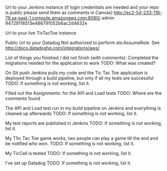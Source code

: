 Url to your Jenkins instance (if login credentials are needed and your repo is public please send them as comments in Canvas)
http://ec2-54-233-116-79.sa-east-1.compute.amazonaws.com:8080/
admin
94729118513e486791052b6ac2d4632e

Url to your live TicTacToe instance

Public Url to your Datadog
Not authorized to perform sts:AssumeRole. See http://docs.datadoghq.com/integrations/aws/

List of things you finished / did not finish (with comments):
    Completed the migrations needed for the application to work
            TODO: What was created?

On Git push Jenkins pulls my code and the Tic Tac Toe application is deployed through a build pipeline, but only if all my tests are successful
    TODO: If something is not working, list it.
    
Filled out the Assignments: for the API and Load tests
    TODO: Where are the comments found
  
The API and Load test run in my build pipeline on Jenkins and everything is cleaned up afterwards
    TODO: If something is not working, list it.
        
My test reports are published in Jenkins
    TODO: If something is not working, list it.
        
My T1ic Tac Toe game works, two people can play a game till the end and be notified who won.
    TODO: If something is not working, list it.
        
My TicCell is tested
    TODO: If something is not working, list it.

I've set up Datadog
    TODO: If something is not working, list it.
